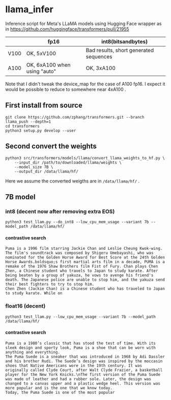 # llama_infer
Inference script for Meta's LLaMA models using Hugging Face wrapper as in https://github.com/huggingface/transformers/pull/21955

||fp16|int8(bitsandbytes)|
|--|--|--|
|V100|OK, 5xV100|Bad results, short generated sequences|
|A100|OK, 6xA100 when using "auto"|OK, 3xA100|

Note that I didn't tweak the device_map for the case of A100 fp16. I expect it would be possible to reduce to somewhere near 4xA100 .

## First install from source
```
git clone https://github.com/zphang/transformers.git --branch llama_push --depth=1
cd transformers
python3 setup.py develop --user
```
## Second convert the weights
```
python3 src/transformers/models/llama/convert_llama_weights_to_hf.py \
    --input_dir /path/to/downloaded/llama/weights \
    --model_size 7B \
    --output_dir /data/llama/hf/
```

Here we assume the converted weigths are in `/data/llama/hf/` .

## 7B model

### int8 (decent now after removing extra EOS)
```python3 test_llam.py --do_int8 --low_cpu_mem_usage --variant 7b --model_path /data/llama/hf/```

#### contrastive search
```
Puma is a 1996 film starring Jackie Chan and Leslie Cheung Kwok-wing.
The film's soundtrack was composed by Shigeru Umebayashi, who was nominated for the Golden Horse Award for Best Score at the 24th Golden Horse Awards.boldsquo;s first martial arts film in a decade, PUMA is a remake of the 1976 Shaw Brothers film Fist of Fury. Chan plays Chen Zhen, a Chinese student who travels to Japan to study karate. After being beaten by a group of yakuza, he vows to avenge his friend's death. The Japanese police are unable to stop him, and the yakuza send their best fighters to try to stop him.
Chen Zhen (Jackie Chan) is a Chinese student who has traveled to Japan to study karate. While on
```


### float16 (decent)
```python3 test_llam.py --low_cpu_mem_usage --variant 7b --model_path /data/llama/hf/```

#### contrastive search
```
Puma is a 1980’s classic that has stood the test of time. With its sleek design and sporty look, Puma is a shoe that can be worn with anything and everything.
The Puma Suede is a sneaker that was introduced in 1968 by Adi Dassler and his brother Rudi. The Suede’s design was inspired by the moccasin shoes that Native Americans wore in the 19th century. It was originally called Clyde Court, after Walt Clyde Frazier, a basketball player for the New York Knicks.\nThe first version of the Puma Suede was made of leather and had a rubber sole. Later, the design was changed to a canvas upper and a plastic wedge heel. This version was more popular and is the one that we know today.
Today, the Puma Suede is one of the most popular
```
